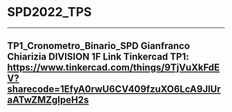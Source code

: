 # SPD2022_TPS

-----------------------------------------------------------------------------------------------------
TP1_Cronometro_Binario_SPD
Gianfranco Chiarizia
DIVISION 1F 
Link Tinkercad TP1:
https://www.tinkercad.com/things/9TjVuXkFdEV?sharecode=1EfyA0rwU6CV409fzuXO6LcA9JlUraATwZMZgIpeH2s
-----------------------------------------------------------------------------------------------------
